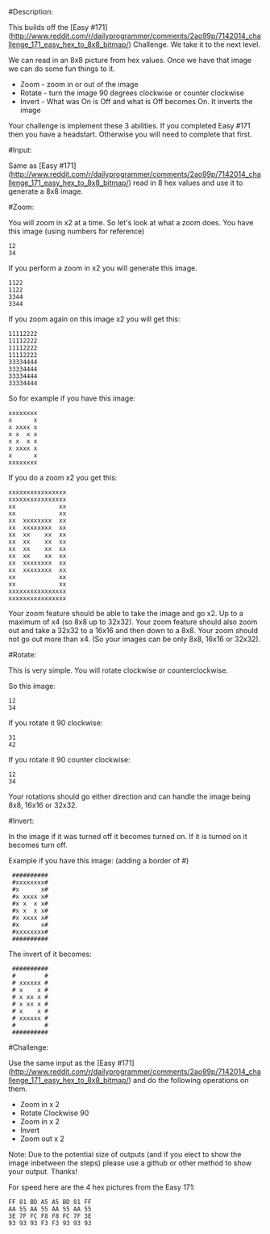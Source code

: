 #Description:

This builds off the [Easy #171] (http://www.reddit.com/r/dailyprogrammer/comments/2ao99p/7142014_challenge_171_easy_hex_to_8x8_bitmap/) Challenge. We take it to the next level.

We can read in an 8x8 picture from hex values. Once we have that image we can do some fun things to it.

* Zoom - zoom in or out of the image
* Rotate - turn the image 90 degrees clockwise or counter clockwise
* Invert - What was On is Off and what is Off becomes On. It inverts the image

Your challenge is implement these 3 abilities. If you completed Easy #171 then you have a headstart. Otherwise you will need to complete that first.

#Input:

Same as [Easy #171] (http://www.reddit.com/r/dailyprogrammer/comments/2ao99p/7142014_challenge_171_easy_hex_to_8x8_bitmap/) read in 8 hex values and use it to generate a 8x8 image.

#Zoom:

You will zoom in x2 at a time. So let's look at what a zoom does.
You have this image (using numbers for reference)

    12
    34

If you perform a zoom in x2 you will generate this image.

    1122
    1122
    3344
    3344

If you zoom again on this image x2 you will get this:

    11112222
    11112222
    11112222
    11112222
    33334444
    33334444
    33334444
    33334444

So for example if you have this image:

    xxxxxxxx
    x      x
    x xxxx x
    x x  x x
    x x  x x
    x xxxx x
    x      x
    xxxxxxxx

If you do a zoom x2 you get this:

    xxxxxxxxxxxxxxxx
    xxxxxxxxxxxxxxxx
    xx            xx
    xx            xx
    xx  xxxxxxxx  xx
    xx  xxxxxxxx  xx
    xx  xx    xx  xx
    xx  xx    xx  xx
    xx  xx    xx  xx
    xx  xx    xx  xx
    xx  xxxxxxxx  xx
    xx  xxxxxxxx  xx
    xx            xx
    xx            xx
    xxxxxxxxxxxxxxxx
    xxxxxxxxxxxxxxxx

Your zoom feature should be able to take the image and go x2. Up to a maximum of x4 (so 8x8 up to 32x32).
Your zoom feature should also zoom out and take a 32x32 to a 16x16 and then down to a 8x8. Your zoom should
not go out more than x4. (So your images can be only 8x8, 16x16 or 32x32).

#Rotate:

This is very simple. You will rotate clockwise or counterclockwise.

So this image:

    12
    34

If you rotate it 90 clockwise:

    31
    42

If you rotate it 90 counter clockwise:

    12
    34


Your rotations should go either direction and can handle the image being 8x8, 16x16 or 32x32.

#Invert:

In the image if it was turned off it becomes turned on. If it is turned on it becomes turn off.

Example if you have this image: (adding a border of #)


     ##########
     #xxxxxxxx#
     #x      x#
     #x xxxx x#
     #x x  x x#
     #x x  x x#
     #x xxxx x#
     #x      x#
     #xxxxxxxx#
     ##########

The invert of it becomes:

     ##########
     #        #
     # xxxxxx #
     # x    x #
     # x xx x #
     # x xx x #
     # x    x #
     # xxxxxx #
     #        #
     ##########

#Challenge:

Use the same input as the [Easy #171] (http://www.reddit.com/r/dailyprogrammer/comments/2ao99p/7142014_challenge_171_easy_hex_to_8x8_bitmap/) and do the following operations on them.

* Zoom in x 2
* Rotate Clockwise 90
* Zoom in x 2
* Invert
* Zoom out x 2

Note: Due to the potential size of outputs (and if you elect to show the image inbetween the steps) please use a github or other method to show your output. Thanks!

For speed here are the 4 hex pictures from the Easy 171:

    FF 81 BD A5 A5 BD 81 FF
    AA 55 AA 55 AA 55 AA 55
    3E 7F FC F8 F8 FC 7F 3E
    93 93 93 F3 F3 93 93 93
